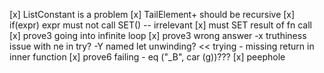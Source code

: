[x] ListConstant is a problem
[x] TailElement+ should be recursive
[x] if(expr) expr must not call SET() -- irrelevant
[x] must SET result of fn call
[x] prove3 going into infinite loop
[x] prove3 wrong answer
	-x truthiness issue with ne in try?
	-Y named let unwinding? << trying
		- missing return in inner function
[x] prove6 failing
	- eq ("_B", car (g))???
[x] peephole

